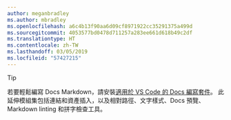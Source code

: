 ```yaml
---
author: meganbradley
ms.author: mbradley
ms.openlocfilehash: a6c4b13f90aa6d09cf8971922cc35291375a499d
ms.sourcegitcommit: 4053577bd0478d711257a283ee661d618b49c2df
ms.translationtype: HT
ms.contentlocale: zh-TW
ms.lasthandoff: 03/05/2019
ms.locfileid: "57427215"
---
```

> [!TIP]
> 若要輕鬆編寫 Docs Markdown，請安裝[適用於 VS Code 的 Docs 編寫套件](../../how-to-write-docs-auth-pack.md)。 此延伸模組集包括連結和資產插入，以及相對路徑、文字樣式、Docs 預覽、Markdown linting 和拼字檢查工具。